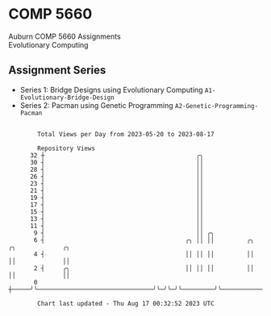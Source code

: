 # COMP 5660
Auburn COMP 5660 Assignments  
Evolutionary Computing

## Assignment Series
- Series 1: Bridge Designs using Evolutionary Computing `A1-Evolutionary-Bridge-Design`
- Series 2: Pacman using Genetic Programming `A2-Genetic-Programming-Pacman`

```

        Total Views per Day from 2023-05-20 to 2023-08-17

        Repository Views
      32 ┼                                          ╭╮
      30 ┤                                          ││
      28 ┤                                          ││
      26 ┤                                          ││
      23 ┤                                          ││
      21 ┤                                          ││
      19 ┤                                          ││
      17 ┤                                          ││
      15 ┤                                          ││
      13 ┤                                          ││
      11 ┤                                          ││
       9 ┤                                          ││ ╭╮
       6 ┤                                       ╭╮ ││ ││         ╭╮              ╭╮             ╭╮
       4 ┤                                       ││ ││ ││         ││              ││             ││
       2 ┤     ╭╮                                ││ ││ ││         ││              ││             ││
       0 ┼─────╯╰────────────────────────────────╯╰─╯╰─╯╰─────────╯╰──────────────╯╰─────────────╯╰

        Chart last updated - Thu Aug 17 00:32:52 2023 UTC
        
```
